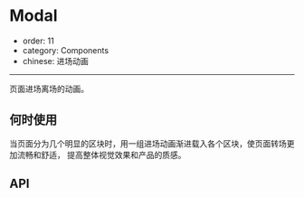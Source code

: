 # Modal

- order: 11
- category: Components
- chinese: 进场动画

---

页面进场离场的动画。

## 何时使用

当页面分为几个明显的区块时，用一组进场动画渐进载入各个区块，使页面转场更加流畅和舒适，
提高整体视觉效果和产品的质感。

## API


